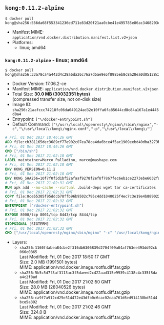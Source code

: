 ## `kong:0.11.2-alpine`

```console
$ docker pull kong@sha256:556da68f553341236ed711e83d20f21aa0cbe41e495785e86ac3468203cbfb48
```

-	Manifest MIME: `application/vnd.docker.distribution.manifest.list.v2+json`
-	Platforms:
	-	linux; amd64

### `kong:0.11.2-alpine` - linux; amd64

```console
$ docker pull kong@sha256:33a78ca4a442d4c28a6da26c76a7d5ae9e5f8985eb8c8a28ea0d05128c33a938
```

-	Docker Version: 17.06.2-ce
-	Manifest MIME: `application/vnd.docker.distribution.manifest.v2+json`
-	Total Size: **30.0 MB (30032351 bytes)**  
	(compressed transfer size, not on-disk size)
-	Image ID: `sha256:21aafccc74218fc06da049124ad32e10ffa6fa85644cd8c84a167a1e4445d8a4`
-	Entrypoint: `["\/docker-entrypoint.sh"]`
-	Default Command: `["\/usr\/local\/openresty\/nginx\/sbin\/nginx","-c","\/usr\/local\/kong\/nginx.conf","-p","\/usr\/local\/kong\/"]`

```dockerfile
# Fri, 01 Dec 2017 18:46:26 GMT
ADD file:cb381165dec3689cf77e902c07ea78ca4da6bce4f5ac1909eebd40dba3273bfe in / 
# Fri, 01 Dec 2017 18:46:26 GMT
CMD ["/bin/sh"]
# Fri, 01 Dec 2017 21:02:18 GMT
LABEL maintainer=Marco Palladino, marco@mashape.com
# Fri, 01 Dec 2017 21:02:18 GMT
ENV KONG_VERSION=0.11.2
# Fri, 01 Dec 2017 21:02:18 GMT
ENV KONG_SHA256=10f7f0f5d1bf52afaaf9278f2ef8f7867fec6eb1ce2273ebe6032fa976496011
# Fri, 01 Dec 2017 21:02:31 GMT
RUN apk add --no-cache --virtual .build-deps wget tar ca-certificates 	&& apk add --no-cache libgcc openssl pcre perl tzdata 	&& wget -O kong.tar.gz "https://bintray.com/kong/kong-community-edition-alpine-tar/download_file?file_path=kong-community-edition-$KONG_VERSION.apk.tar.gz" 	&& echo "$KONG_SHA256 *kong.tar.gz" | sha256sum -c - 	&& tar -xzf kong.tar.gz -C /tmp 	&& rm -f kong.tar.gz 	&& cp -R /tmp/usr / 	&& rm -rf /tmp/usr 	&& cp -R /tmp/etc / 	&& rm -rf /tmp/etc 	&& apk del .build-deps
# Fri, 01 Dec 2017 21:02:31 GMT
COPY file:0ce55305f95ddcb78ffb96b9502c795c4dd1040025f4ec7c3e19e4b889022b90 in /docker-entrypoint.sh 
# Fri, 01 Dec 2017 21:02:32 GMT
ENTRYPOINT ["/docker-entrypoint.sh"]
# Fri, 01 Dec 2017 21:02:32 GMT
EXPOSE 8000/tcp 8001/tcp 8443/tcp 8444/tcp
# Fri, 01 Dec 2017 21:02:32 GMT
STOPSIGNAL [SIGTERM]
# Fri, 01 Dec 2017 21:02:32 GMT
CMD ["/usr/local/openresty/nginx/sbin/nginx" "-c" "/usr/local/kong/nginx.conf" "-p" "/usr/local/kong/"]
```

-	Layers:
	-	`sha256:1160f4abea84cbe2f316db6306839d2704f09a04af763ee493dd92cb066c0865`  
		Last Modified: Fri, 01 Dec 2017 18:50:17 GMT  
		Size: 2.0 MB (1991501 bytes)  
		MIME: application/vnd.docker.image.rootfs.diff.tar.gzip
	-	`sha256:5b5c5d7f3af3113ac3f5daeed2c422aad315e9939c4138c4c335f8daa4c2f8ad`  
		Last Modified: Fri, 01 Dec 2017 21:02:50 GMT  
		Size: 28.0 MB (28040526 bytes)  
		MIME: application/vnd.docker.image.rootfs.diff.tar.gzip
	-	`sha256:ca9f7a912cd25e314472e43dfb0c6cac02caa761d6ed914138bd5144bce5a392`  
		Last Modified: Fri, 01 Dec 2017 21:02:46 GMT  
		Size: 324.0 B  
		MIME: application/vnd.docker.image.rootfs.diff.tar.gzip
